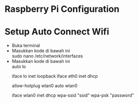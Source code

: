 # Raspberry Pi Configuration
<h1>Setup Auto Connect Wifi</h1>
<ul>
<li>Buka terminal</li>
<li>Masukkan kode di bawah ini 
<br>
sudo nano /etc/network/interfaces
</li>
<li>Masukkan kode di bawah ini 
<br>
auto lo
 
iface lo inet loopback
iface eth0 inet dhcp
 
allow-hotplug wlan0
auto wlan0
 
 
iface wlan0 inet dhcp
        wpa-ssid "ssid"
        wpa-psk "password"
</li>
  
</ul>
